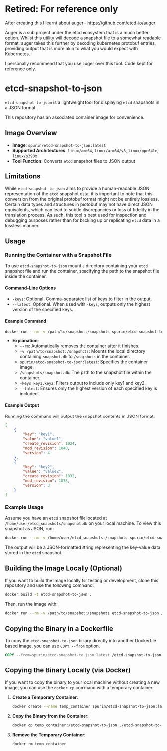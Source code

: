 # Retired: For reference only

After creating this I learnt about auger - https://github.com/etcd-io/auger

Auger is a sub project under the etcd ecosystem that is a much better option. Whilst this utility will decode a snapshot file to a somewhat readable format, auger takes this further by decoding kubernetes protobuf entries, providing output that is more akin to what you would expect with Kubernetes.

I personally recommend that you use auger over this tool. Code kept for reference only.

# etcd-snapshot-to-json

`etcd-snapshot-to-json` is a lightweight tool for displaying `etcd` snapshots in a JSON format.

This repository has an associated container image for convenience.

## Image Overview

- **Image**: `spurin/etcd-snapshot-to-json:latest`
- **Supported Architectures**: `linux/amd64`, `linux/arm64/v8`, `linux/ppc64le`, `linux/s390x`
- **Tool Function**: Converts `etcd` snapshot files to JSON output

## Limitations

While `etcd-snapshot-to-json` aims to provide a human-readable JSON representation of the `etcd` snapshot data, it is important to note that this conversion from the original protobuf format might not be entirely lossless. Certain data types and structures in protobuf may not have direct JSON equivalents, which can lead to subtle discrepancies or loss of fidelity in the translation process. As such, this tool is best used for inspection and debugging purposes rather than for backing up or replicating `etcd` data in a lossless manner.

## Usage

### Running the Container with a Snapshot File

To use `etcd-snapshot-to-json` mount a directory containing your `etcd` snapshot file and run the container, specifying the path to the snapshot file inside the container.

#### Command-Line Options

- `-keys`: Optional. Comma-separated list of keys to filter in the output.
- `--latest`: Optional. When used with `-keys`, outputs only the highest version of the specified keys.

#### Example Command

```bash
docker run --rm -v /path/to/snapshot:/snapshots spurin/etcd-snapshot-to-json:latest /snapshots/snapshot.db --keys key1,key2 --latest
```

- **Explanation**:
  - `--rm`: Automatically removes the container after it finishes.
  - `-v /path/to/snapshot:/snapshots`: Mounts the local directory containing `snapshot.db` to `/snapshots` in the container.
  - `spurin/etcd-snapshot-to-json:latest`: Specifies the container image.
  - `/snapshots/snapshot.db`: The path to the snapshot file within the container.
  - `-keys key1,key2`: Filters output to include only key1 and key2.
  - `--latest`: Ensures only the highest version of each specified key is included.

#### Example Output

Running the command will output the snapshot contents in JSON format:

```json
[
    {
        "key": "key1",
        "value": "value1",
        "create_revision": 1024,
        "mod_revision": 1040,
        "version": 4
    },
    {
        "key": "key2",
        "value": "value2",
        "create_revision": 1032,
        "mod_revision": 1078,
        "version": 3
    }
]
```

### Example Usage

Assume you have an `etcd` snapshot file located at `/home/user/etcd_snapshots/snapshot.db` on your local machine. To view this snapshot as JSON, run:

```bash
docker run --rm -v /home/user/etcd_snapshots:/snapshots spurin/etcd-snapshot-to-json:latest /snapshots/snapshot.db
```

The output will be a JSON-formatted string representing the key-value data stored in the `etcd` snapshot.

## Building the Image Locally (Optional)

If you want to build the image locally for testing or development, clone this repository and use the following command:

```bash
docker build -t etcd-snapshot-to-json .
```

Then, run the image with:

```bash
docker run --rm -v /path/to/snapshot:/snapshots etcd-snapshot-to-json /snapshots/snapshot.db
```

## Copying the Binary in a Dockerfile

To copy the `etcd-snapshot-to-json` binary directly into another Dockerfile based image, you can use `COPY --from` option.

```dockerfile
COPY --from=spurin/etcd-snapshot-to-json:latest /etcd-snapshot-to-json /usr/local/bin/etcd-snapshot-to-json
```

## Copying the Binary Locally (via Docker)

If you want to copy the binary to your local machine without creating a new image, you can use the `docker cp` command with a temporary container:

1. **Create a Temporary Container**:
   ```bash
   docker create --name temp_container spurin/etcd-snapshot-to-json:latest
   ```

2. **Copy the Binary from the Container**:
   ```bash
   docker cp temp_container:/etcd-snapshot-to-json ./etcd-snapshot-to-json
   ```

3. **Remove the Temporary Container**:
   ```bash
   docker rm temp_container
   ```
